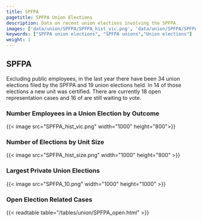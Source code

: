 ```yaml
---
title: SPFPA
pagetitle: SPFPA Union Elections
description: Data on recent union elections involving the SPFPA.
images: ['data/union/SPFPA/SPFPA_hist_vic.png', 'data/union/SPFPA/SPFPA_hist_size.png', 'data/union/SPFPA/SPFPA_10.png']
keywords: ["SPFPA union elections", "SPFPA unions","Union elections"]
weight: 1
---
```

##  SPFPA

Excluding public employees, in the last year there have been 34 union elections filed by the SPFPA and 19 union elections held. In 14 of those elections a new unit was certified. There are currently 18 open representation cases and 16 of are still waiting to vote.

### Number Employees in a Union Election by Outcome
{{< image src="SPFPA_hist_vic.png" width="1000" height="800">}}

### Number of Elections by Unit Size
{{< image src="SPFPA_hist_size.png" width="1000" height="800" >}}

### Largest Private Union Elections
{{< image src="SPFPA_10.png" width="1000" height="1000"  >}}

### Open Election Related Cases
{{< readtable table="/tables/union/SPFPA_open.html" >}}

